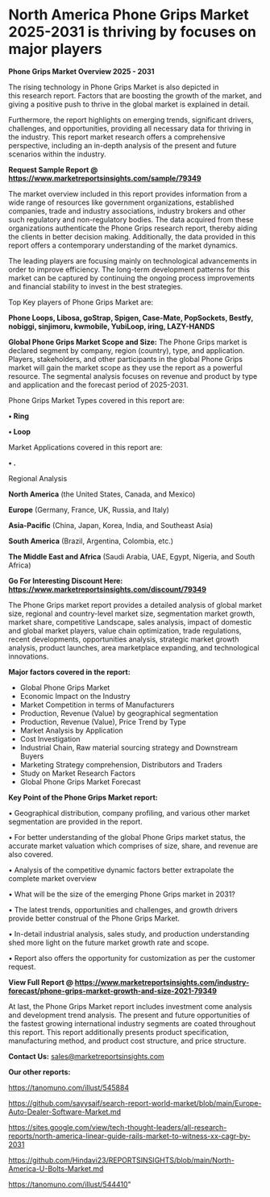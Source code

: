 # North America Phone Grips Market 2025-2031 is thriving by focuses on major players

<Strong> Phone Grips Market Overview 2025 - 2031</strong>

The rising technology in Phone Grips Market is also depicted in this research report. Factors that are boosting the growth of the market, and giving a positive push to thrive in the global market is explained in detail.

Furthermore, the report highlights on emerging trends, significant drivers, challenges, and opportunities, providing all necessary data for thriving in the industry. This report market research offers a comprehensive perspective, including an in-depth analysis of the present and future scenarios within the industry.

<strong>Request Sample Report @ <a href=https://www.marketreportsinsights.com/sample/79349>https://www.marketreportsinsights.com/sample/79349</a></strong>

The market overview included in this report provides information from a wide range of resources like government organizations, established companies, trade and industry associations, industry brokers and other such regulatory and non-regulatory bodies. The data acquired from these organizations authenticate the Phone Grips research report, thereby aiding the clients in better decision making. Additionally, the data provided in this report offers a contemporary understanding of the market dynamics.

The leading players are focusing mainly on technological advancements in order to improve efficiency. The long-term development patterns for this market can be captured by continuing the ongoing process improvements and financial stability to invest in the best strategies.

Top Key players of Phone Grips Market are:

<strong>Phone Loops, Libosa, goStrap, Spigen, Case-Mate, PopSockets, Bestfy, nobiggi, sinjimoru, kwmobile, YubiLoop, iring, LAZY-HANDS</strong>

<strong><b>Global Phone Grips Market Scope and Size:</b></strong>
The Phone Grips market is declared segment by company, region (country), type, and application. Players, stakeholders, and other participants in the global Phone Grips market will gain the market scope as they use the report as a powerful resource. The segmental analysis focuses on revenue and product by type and application and the forecast period of 2025-2031.

Phone Grips Market Types covered in this report are:

<strong>• Ring

• Loop</strong>

Market Applications covered in this report are:

<strong>• .</strong> 

Regional Analysis

<strong>North America</strong> (the United States, Canada, and Mexico)

<strong>Europe</strong> (Germany, France, UK, Russia, and Italy)

<strong>Asia-Pacific</strong> (China, Japan, Korea, India, and Southeast Asia)

<strong>South America</strong> (Brazil, Argentina, Colombia, etc.)

<strong>The Middle East and Africa</strong> (Saudi Arabia, UAE, Egypt, Nigeria, and South Africa)

<strong>Go For Interesting Discount Here: <a href=https://www.marketreportsinsights.com/discount/79349>https://www.marketreportsinsights.com/discount/79349</a></strong>

The Phone Grips market report provides a detailed analysis of global market size, regional and country-level market size, segmentation market growth, market share, competitive Landscape, sales analysis, impact of domestic and global market players, value chain optimization, trade regulations, recent developments, opportunities analysis, strategic market growth analysis, product launches, area marketplace expanding, and technological innovations.

<strong><b>Major factors covered in the report:</b></strong>
<ul>
  <li>Global Phone Grips Market </li>
  <li>Economic Impact on the Industry</li>
  <li>Market Competition in terms of Manufacturers</li>
  <li>Production, Revenue (Value) by geographical segmentation</li>
  <li>Production, Revenue (Value), Price Trend by Type</li>
  <li>Market Analysis by Application</li>
  <li>Cost Investigation</li>
  <li>Industrial Chain, Raw material sourcing strategy and Downstream Buyers</li>
  <li>Marketing Strategy comprehension, Distributors and Traders</li>
  <li>Study on Market Research Factors</li>
  <li>Global Phone Grips Market Forecast</li>
</ul>

<strong><b>Key Point of the Phone Grips Market report:</b></strong>

• Geographical distribution, company profiling, and various other market segmentation are provided in the report.

• For better understanding of the global Phone Grips market status, the accurate market valuation which comprises of size, share, and revenue are also covered.

• Analysis of the competitive dynamic factors better extrapolate the complete market overview

• What will be the size of the emerging Phone Grips market in 2031?

• The latest trends, opportunities and challenges, and growth drivers provide better construal of the Phone Grips Market.

• In-detail industrial analysis, sales study, and production understanding shed more light on the future market growth rate and scope.

• Report also offers the opportunity for customization as per the customer request.

<strong><b>View Full Report @ <a href=https://www.marketreportsinsights.com/industry-forecast/phone-grips-market-growth-and-size-2021-79349>https://www.marketreportsinsights.com/industry-forecast/phone-grips-market-growth-and-size-2021-79349</a></b></strong>


At last, the Phone Grips Market report includes investment come analysis and development trend analysis. The present and future opportunities of the fastest growing international industry segments are coated throughout this report. This report additionally presents product specification, manufacturing method, and product cost structure, and price structure.

<strong>Contact Us:</strong>
sales@marketreportsinsights.com

<strong>Our other reports:</strong>

<a href=https://tanomuno.com/illust/545884>https://tanomuno.com/illust/545884</a>

<a href=https://github.com/sayysaif/search-report-world-market/blob/main/Europe-Auto-Dealer-Software-Market.md>https://github.com/sayysaif/search-report-world-market/blob/main/Europe-Auto-Dealer-Software-Market.md</a>

<a href=https://sites.google.com/view/tech-thought-leaders/all-research-reports/north-america-linear-guide-rails-market-to-witness-xx-cagr-by-2031>https://sites.google.com/view/tech-thought-leaders/all-research-reports/north-america-linear-guide-rails-market-to-witness-xx-cagr-by-2031</a>

<a href=https://github.com/Hindavi23/REPORTSINSIGHTS/blob/main/North-America-U-Bolts-Market.md>https://github.com/Hindavi23/REPORTSINSIGHTS/blob/main/North-America-U-Bolts-Market.md</a>

<a href=https://tanomuno.com/illust/544410>https://tanomuno.com/illust/544410</a>"
